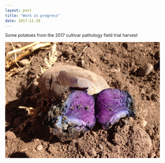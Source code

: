 ```yaml
---
layout: post
title: "Work in progress"
date: 2017-11-28
---
```


Some potatoes from the 2017 cultivar pathology field trial harvest

![](/_posts/IMG_2208.JPG "Purple Maj. Infection")
